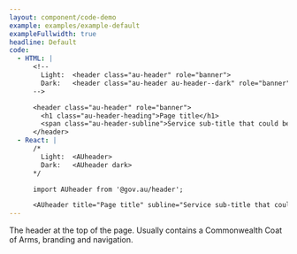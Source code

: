 ```yaml
---
layout: component/code-demo
example: examples/example-default
exampleFullwidth: true
headline: Default
code:
  - HTML: |
      <!--
        Light:  <header class="au-header" role="banner">
        Dark:   <header class="au-header au-header--dark" role="banner">
      -->

      <header class="au-header" role="banner">
        <h1 class="au-header-heading">Page title</h1>
        <span class="au-header-subline">Service sub-title that could be a little longer</span>
      </header>
  - React: |
      /*
        Light:  <AUheader>
        Dark:   <AUheader dark>
      */

      import AUheader from '@gov.au/header';

      <AUheader title="Page title" subline="Service sub-title that could be a little longer" />
---
```


The header at the top of the page. Usually contains a Commonwealth Coat of Arms, branding and navigation.

